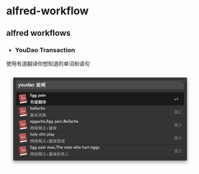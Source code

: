 alfred-workflow
===============

## alfred workflows

- ### YouDao Transaction

使用有道翻译你想知道的单词和语句

![](/Youdao/ch_en.png)

